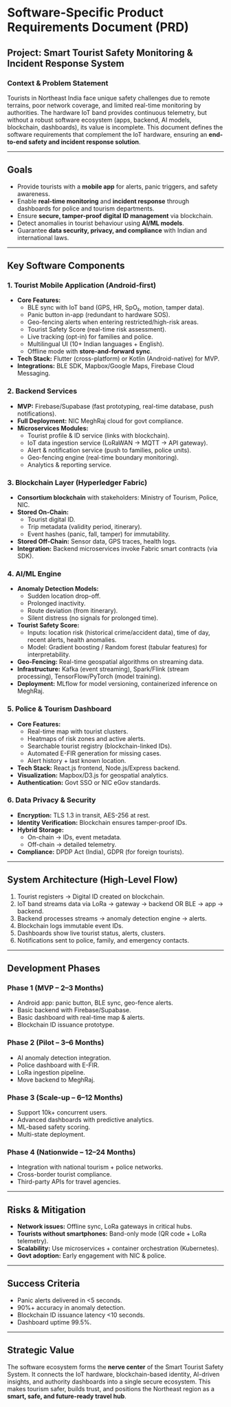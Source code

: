 # Software-Specific Product Requirements Document (PRD)

## Project: Smart Tourist Safety Monitoring & Incident Response System

### Context & Problem Statement
Tourists in Northeast India face unique safety challenges due to remote terrains, poor network coverage, and limited real-time monitoring by authorities. The hardware IoT band provides continuous telemetry, but without a robust software ecosystem (apps, backend, AI models, blockchain, dashboards), its value is incomplete. This document defines the software requirements that complement the IoT hardware, ensuring an **end-to-end safety and incident response solution**.

---

## Goals
- Provide tourists with a **mobile app** for alerts, panic triggers, and safety awareness.
- Enable **real-time monitoring** and **incident response** through dashboards for police and tourism departments.
- Ensure **secure, tamper-proof digital ID management** via blockchain.
- Detect anomalies in tourist behaviour using **AI/ML models**.
- Guarantee **data security, privacy, and compliance** with Indian and international laws.

---

## Key Software Components

### 1. Tourist Mobile Application (Android-first)
- **Core Features:**
  - BLE sync with IoT band (GPS, HR, SpO₂, motion, tamper data).
  - Panic button in-app (redundant to hardware SOS).
  - Geo-fencing alerts when entering restricted/high-risk areas.
  - Tourist Safety Score (real-time risk assessment).
  - Live tracking (opt-in) for families and police.
  - Multilingual UI (10+ Indian languages + English).
  - Offline mode with **store-and-forward sync**.
- **Tech Stack:** Flutter (cross-platform) or Kotlin (Android-native) for MVP.
- **Integrations:** BLE SDK, Mapbox/Google Maps, Firebase Cloud Messaging.

### 2. Backend Services
- **MVP:** Firebase/Supabase (fast prototyping, real-time database, push notifications).
- **Full Deployment:** NIC MeghRaj cloud for govt compliance.
- **Microservices Modules:**
  - Tourist profile & ID service (links with blockchain).
  - IoT data ingestion service (LoRaWAN → MQTT → API gateway).
  - Alert & notification service (push to families, police units).
  - Geo-fencing engine (real-time boundary monitoring).
  - Analytics & reporting service.

### 3. Blockchain Layer (Hyperledger Fabric)
- **Consortium blockchain** with stakeholders: Ministry of Tourism, Police, NIC.
- **Stored On-Chain:**
  - Tourist digital ID.
  - Trip metadata (validity period, itinerary).
  - Event hashes (panic, fall, tamper) for immutability.
- **Stored Off-Chain:** Sensor data, GPS traces, health logs.
- **Integration:** Backend microservices invoke Fabric smart contracts (via SDK).

### 4. AI/ML Engine
- **Anomaly Detection Models:**
  - Sudden location drop-off.
  - Prolonged inactivity.
  - Route deviation (from itinerary).
  - Silent distress (no signals for prolonged time).
- **Tourist Safety Score:**
  - Inputs: location risk (historical crime/accident data), time of day, recent alerts, health anomalies.
  - Model: Gradient boosting / Random forest (tabular features) for interpretability.
- **Geo-Fencing:** Real-time geospatial algorithms on streaming data.
- **Infrastructure:** Kafka (event streaming), Spark/Flink (stream processing), TensorFlow/PyTorch (model training).
- **Deployment:** MLflow for model versioning, containerized inference on MeghRaj.

### 5. Police & Tourism Dashboard
- **Core Features:**
  - Real-time map with tourist clusters.
  - Heatmaps of risk zones and active alerts.
  - Searchable tourist registry (blockchain-linked IDs).
  - Automated E-FIR generation for missing cases.
  - Alert history + last known location.
- **Tech Stack:** React.js frontend, Node.js/Express backend.
- **Visualization:** Mapbox/D3.js for geospatial analytics.
- **Authentication:** Govt SSO or NIC eGov standards.

### 6. Data Privacy & Security
- **Encryption:** TLS 1.3 in transit, AES-256 at rest.
- **Identity Verification:** Blockchain ensures tamper-proof IDs.
- **Hybrid Storage:**
  - On-chain → IDs, event metadata.
  - Off-chain → detailed telemetry.
- **Compliance:** DPDP Act (India), GDPR (for foreign tourists).

---

## System Architecture (High-Level Flow)
1. Tourist registers → Digital ID created on blockchain.
2. IoT band streams data via LoRa → gateway → backend OR BLE → app → backend.
3. Backend processes streams → anomaly detection engine → alerts.
4. Blockchain logs immutable event IDs.
5. Dashboards show live tourist status, alerts, clusters.
6. Notifications sent to police, family, and emergency contacts.

---

## Development Phases

### Phase 1 (MVP – 2–3 Months)
- Android app: panic button, BLE sync, geo-fence alerts.
- Basic backend with Firebase/Supabase.
- Basic dashboard with real-time map & alerts.
- Blockchain ID issuance prototype.

### Phase 2 (Pilot – 3–6 Months)
- AI anomaly detection integration.
- Police dashboard with E-FIR.
- LoRa ingestion pipeline.
- Move backend to MeghRaj.

### Phase 3 (Scale-up – 6–12 Months)
- Support 10k+ concurrent users.
- Advanced dashboards with predictive analytics.
- ML-based safety scoring.
- Multi-state deployment.

### Phase 4 (Nationwide – 12–24 Months)
- Integration with national tourism + police networks.
- Cross-border tourist compliance.
- Third-party APIs for travel agencies.

---

## Risks & Mitigation
- **Network issues:** Offline sync, LoRa gateways in critical hubs.
- **Tourists without smartphones:** Band-only mode (QR code + LoRa telemetry).
- **Scalability:** Use microservices + container orchestration (Kubernetes).
- **Govt adoption:** Early engagement with NIC & police.

---

## Success Criteria
- Panic alerts delivered in <5 seconds.
- 90%+ accuracy in anomaly detection.
- Blockchain ID issuance latency <10 seconds.
- Dashboard uptime 99.5%.

---

## Strategic Value
The software ecosystem forms the **nerve center** of the Smart Tourist Safety System. It connects the IoT hardware, blockchain-based identity, AI-driven insights, and authority dashboards into a single secure ecosystem. This makes tourism safer, builds trust, and positions the Northeast region as a **smart, safe, and future-ready travel hub**.


